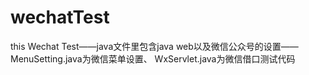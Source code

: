 # wechatTest
this Wechat Test——java文件里包含java web以及微信公众号的设置——
MenuSetting.java为微信菜单设置、
WxServlet.java为微信借口测试代码
